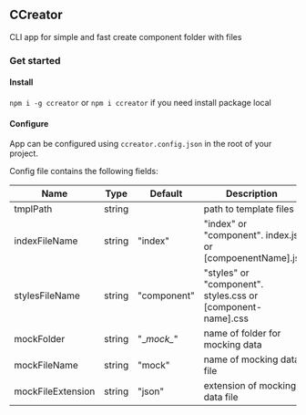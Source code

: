 ## CCreator

CLI app for simple and fast create component folder with files

### Get started
#### Install

`npm i -g ccreator` or `npm i ccreator` if you need install package local

#### Configure
App can be configured using `ccreator.config.json` in the root of your project.

Config file contains the following fields: 

|  Name | Type  | Default  | Description  |
| ------------ | ------------ | ------------ | ------------ |
| tmplPath  | string  |   | path to template files  |
|  indexFileName | string  | "index"  |  "index" or "component". index.js or [compoenentName].js |
|  stylesFileName | string  | "component"  | "styles" or "component". styles.css or [component-name].css  |
|  mockFolder | string  | "\__mock\__"  | name of folder for mocking data  |
|  mockFileName |  string | "mock"  | name of mocking data file  |
|  mockFileExtension | string  | "json" | extension of mocking data file  |